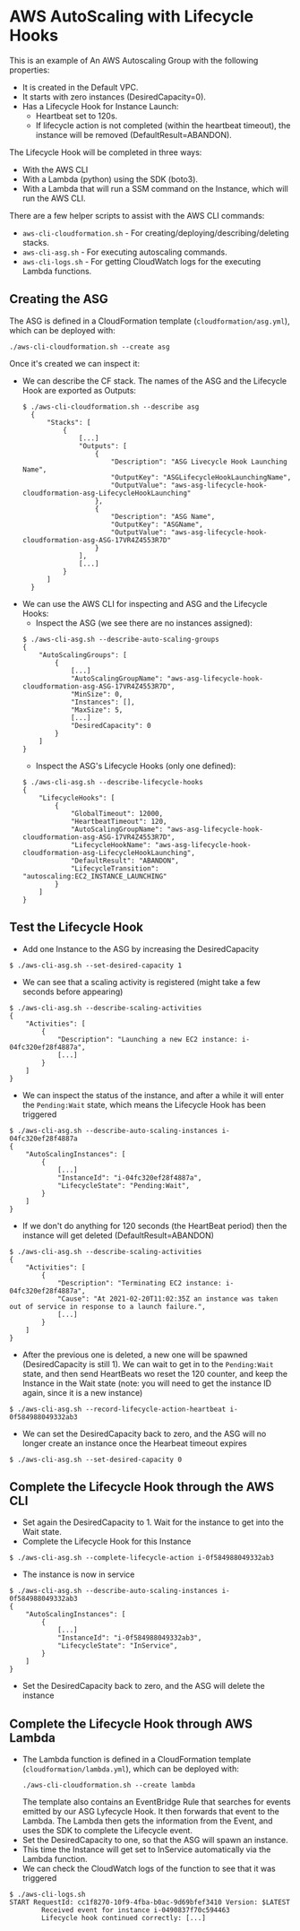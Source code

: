 # AWS AutoScaling with Lifecycle Hooks

This is an example of An AWS Autoscaling Group with the following properties:
* It is created in the Default VPC.
* It starts with zero instances (DesiredCapacity=0).
* Has a Lifecycle Hook for Instance Launch:
    * Heartbeat set to 120s.
    * If lifecycle action is not completed (within the heartbeat timeout), the instance will be removed (DefaultResult=ABANDON).

The Lifecycle Hook will be completed in three ways:
* With the AWS CLI
* With a Lambda (python) using the SDK (boto3).
* With a Lambda that will run a SSM command on the Instance, which will run the AWS CLI.

There are a few helper scripts to assist with the AWS CLI commands:
* `aws-cli-cloudformation.sh` - For creating/deploying/describing/deleting stacks.
* `aws-cli-asg.sh` - For executing autoscaling commands.
* `aws-cli-logs.sh` - For getting CloudWatch logs for the executing Lambda functions.

## Creating the ASG

The ASG is defined in a CloudFormation template (`cloudformation/asg.yml`), which can be deployed with:
```
./aws-cli-cloudformation.sh --create asg
```
Once it's created we can inspect it:
* We can describe the CF stack. The names of the ASG and the Lifecycle Hook are exported as Outputs:
  ```
  $ ./aws-cli-cloudformation.sh --describe asg
    {
        "Stacks": [
            {
                [...]
                "Outputs": [
                    {
                        "Description": "ASG Livecycle Hook Launching Name",
                        "OutputKey": "ASGLifecycleHookLaunchingName",
                        "OutputValue": "aws-asg-lifecycle-hook-cloudformation-asg-LifecycleHookLaunching"
                    },
                    {
                        "Description": "ASG Name",
                        "OutputKey": "ASGName",
                        "OutputValue": "aws-asg-lifecycle-hook-cloudformation-asg-ASG-17VR4Z4553R7D"
                    }
                ],
                [...]
            }
        ]
    }
  ```
* We can use the AWS CLI for inspecting and ASG and the Lifecycle Hooks:
    * Inspect the ASG (we see there are no instances assigned):
    ```
    $ ./aws-cli-asg.sh --describe-auto-scaling-groups
    {
        "AutoScalingGroups": [
            {
                [...]
                "AutoScalingGroupName": "aws-asg-lifecycle-hook-cloudformation-asg-ASG-17VR4Z4553R7D",
                "MinSize": 0,
                "Instances": [],
                "MaxSize": 5,
                [...]
                "DesiredCapacity": 0
            }
        ]
    }
    ```
    * Inspect the ASG's Lifecycle Hooks (only one defined):
    ```
    $ ./aws-cli-asg.sh --describe-lifecycle-hooks
    {
        "LifecycleHooks": [
            {
                "GlobalTimeout": 12000,
                "HeartbeatTimeout": 120,
                "AutoScalingGroupName": "aws-asg-lifecycle-hook-cloudformation-asg-ASG-17VR4Z4553R7D",
                "LifecycleHookName": "aws-asg-lifecycle-hook-cloudformation-asg-LifecycleHookLaunching",
                "DefaultResult": "ABANDON",
                "LifecycleTransition": "autoscaling:EC2_INSTANCE_LAUNCHING"
            }
        ]
    }
    ```

## Test the Lifecycle Hook
* Add one Instance to the ASG by increasing the DesiredCapacity
```
$ ./aws-cli-asg.sh --set-desired-capacity 1
```
* We can see that a scaling activity is registered (might take a few seconds before appearing)
```
$ ./aws-cli-asg.sh --describe-scaling-activities
{
    "Activities": [
        {
            "Description": "Launching a new EC2 instance: i-04fc320ef28f4887a",
            [...]
        }
    ]
}
```
* We can inspect the status of the instance, and after a while it will enter the `Pending:Wait` state, which means the Lifecycle Hook has been triggered
```
$ ./aws-cli-asg.sh --describe-auto-scaling-instances i-04fc320ef28f4887a
{
    "AutoScalingInstances": [
        {
            [...]
            "InstanceId": "i-04fc320ef28f4887a",
            "LifecycleState": "Pending:Wait",
        }
    ]
}
```
* If we don't do anything for 120 seconds (the HeartBeat period) then the instance will get deleted (DefaultResult=ABANDON)
```
$ ./aws-cli-asg.sh --describe-scaling-activities
{
    "Activities": [
        {
            "Description": "Terminating EC2 instance: i-04fc320ef28f4887a",
            "Cause": "At 2021-02-20T11:02:35Z an instance was taken out of service in response to a launch failure.",
            [...]
        }
    ]
}
```
* After the previous one is deleted, a new one will be spawned (DesiredCapacity is still 1). We can wait to get in to the `Pending:Wait` state, and then send HeartBeats wo reset the 120 counter, and keep the Instance in the Wait state (note: you will need to get the instance ID again, since it is a new instance)
```
$ ./aws-cli-asg.sh --record-lifecycle-action-heartbeat i-0f584988049332ab3
```
* We can set the DesiredCapacity back to zero, and the ASG will no longer create an instance once the Hearbeat timeout expires
```
$ ./aws-cli-asg.sh --set-desired-capacity 0
```

## Complete the Lifecycle Hook through the AWS CLI
* Set again the DesiredCapacity to 1. Wait for the instance to get into the Wait state.
* Complete the Lifecycle Hook for this Instance
```
$ ./aws-cli-asg.sh --complete-lifecycle-action i-0f584988049332ab3
```
* The instance is now in service
```
$ ./aws-cli-asg.sh --describe-auto-scaling-instances i-0f584988049332ab3
{
    "AutoScalingInstances": [
        {
            [...]
            "InstanceId": "i-0f584988049332ab3",
            "LifecycleState": "InService",
        }
    ]
}
```
* Set the DesiredCapacity back to zero, and the ASG will delete the instance


## Complete the Lifecycle Hook through AWS Lambda

* The Lambda function is defined in a CloudFormation template (`cloudformation/lambda.yml`), which can be deployed with:
  ```
  ./aws-cli-cloudformation.sh --create lambda
  ```
  The template also contains an EventBridge Rule that searches for events emitted by our ASG Lyfecycle Hook. It then forwards that event to the Lambda. The Lambda then gets the information from the Event, and uses the SDK to complete the Lifecycle event.
* Set the DesiredCapacity to one, so that the ASG will spawn an instance.
* This time the Instance will get set to InService automatically via the Lambda function.
* We can check the CloudWatch logs of the function to see that it was triggered
```
$ ./aws-cli-logs.sh
START RequestId: cc1f8270-10f9-4fba-b0ac-9d69bfef3410 Version: $LATEST
        Received event for instance i-0490837f70c594463
        Lifecycle hook continued correctly: [...]
```

